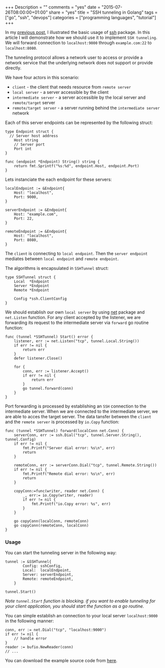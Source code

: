 +++
Description = ""
comments = "yes"
date = "2015-07-26T08:00:00+01:00"
share = "yes"
title = "SSH tunneling in Golang"
tags = ["go", "ssh", "devops"]
categories = ["programming languages", "tutorial"]
+++

In my [previous post](/tutorial/golang-ssh-connection), I illustrated the basic usage of [ssh](https://godoc.org/golang.org/x/crypto/ssh) package. In this article
I will demonstrate how we should use it to implement `SSH tunneling`. We will
forward connection to `localhost:9000` through `example.com:22` to `localhost:8080`.

The tunneling protocol allows a network user to access or provide a network 
service that the underlying network does not support or provide directly. 

We have four actors in this scenario:

- `client` - the client that needs resource from `remote server`
- `local server` - a server accessible by the client
- `intermediate server` - a server accessible by the local server and `remote/target` server
- `remote/target server` - a server running behind the `intermediate server` network

Each of this server endpoints can be represented by the following struct:

```
type Endpoint struct {
  // Server host address
	Host string
	// Server port
	Port int
}

func (endpoint *Endpoint) String() string {
	return fmt.Sprintf("%s:%d", endpoint.Host, endpoint.Port)
}
```

Lets instanciate the each endpoint for these servers:

```
localEndpoint := &Endpoint{
	Host: "localhost",
	Port: 9000,
}

serverEndpoint := &Endpoint{
	Host: "example.com",
	Port: 22,
}

remoteEndpoint := &Endpoint{
	Host: "localhost",
	Port: 8080,
}
```

The `client` is connecting to `local endpoint`. Then the `server endpoint` 
mediates between `local endpoint` and `remote endpoint`.

The algorithms is encapsulated in `SSHTunnel` struct:

```
type SSHTunnel struct {
	Local  *Endpoint
	Server *Endpoint
	Remote *Endpoint

	Config *ssh.ClientConfig
}
```

We should establish our own `local server` by using [net](http://golang.org/pkg/net/)
package and `net.Listen` function. For any client accepted by the listener, 
we are forwarding its request to the intermediate server via `forward` go routine function:

```
func (tunnel *SSHTunnel) Start() error {
	listener, err := net.Listen("tcp", tunnel.Local.String())
	if err != nil {
		return err
	}
	defer listener.Close()

	for {
		conn, err := listener.Accept()
		if err != nil {
			return err
		}
		go tunnel.forward(conn)
	}
}

```

Port forwarding is processed by establishing an `SSH` connection to the intermediate
server. When we are connected to the intermediate server, we are able to acces the target server. 
The data tansfer between the `client` and the `remote server` is processed by `io.Copy` function:

```
func (tunnel *SSHTunnel) forward(localConn net.Conn) {
	serverConn, err := ssh.Dial("tcp", tunnel.Server.String(), tunnel.Config)
	if err != nil {
		fmt.Printf("Server dial error: %s\n", err)
		return
	}

	remoteConn, err := serverConn.Dial("tcp", tunnel.Remote.String())
	if err != nil {
		fmt.Printf("Remote dial error: %s\n", err)
		return
	}

	copyConn:=func(writer, reader net.Conn) {
		_, err:= io.Copy(writer, reader)
		if err != nil {
			fmt.Printf("io.Copy error: %s", err)
		}
	}

	go copyConn(localConn, remoteConn)
	go copyConn(remoteConn, localConn)
}
```

### Usage

You can start the tunneling server in the following way:

```
tunnel := &SSHTunnel{
		Config: sshConfig,
		Local:  localEndpoint,
		Server: serverEndpoint,
		Remote: remoteEndpoint,
	}

tunnel.Start()
```
*Note `tunnel.Start` function is blocking. if you want to enable tunneling for
your client application, you should start the function as a go routine.*

You can simple establish an connection to your local server `localhost:9000` in
the following manner:

```
conn, err := net.Dial("tcp", "localhost:9000")
if err != nil {
	// handle error
}
reader := bufio.NewReader(conn)
// ...
```

You can download the example source code from [here](https://gist.github.com/iamralch/5d695dcc4cc6ad5dd275).
